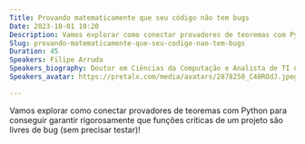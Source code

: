 ```yaml
---
Title: Provando matematicamente que seu código não tem bugs
Date: 2023-10-01 10:20
Description: Vamos explorar como conectar provadores de teoremas com Python para conseguir garantir rigorosamente que funções críticas de um projeto são livres de bug (sem precisar testar)!
Slug: provando-matematicamente-que-seu-codigo-nao-tem-bugs
Duration: 45
Speakers: Filipe Arruda
Speakers_biography: Doutor em Ciências da Computação e Analista de TI no Instituto Federal de Pernambuco. Usa Python no dia a dia para solucionar quase todo tipo de problema.
Speakers_avatar: https://pretalx.com/media/avatars/2878250_C48ROdJ.jpeg

---
```


Vamos explorar como conectar provadores de teoremas com Python para conseguir garantir rigorosamente que funções críticas de um projeto são livres de bug (sem precisar testar)!